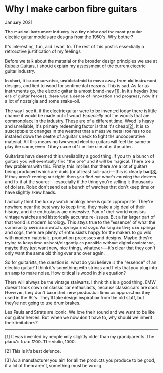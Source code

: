 # Why I make carbon fibre guitars

January 2021

The musical instrument industry is a tiny niche and the most popular electric
guitar models are designs from the 1950's. Why bother?

It's interesting, fun, and I want to. The rest of this post is essentially a
retroactive justification of my feelings.

Before we talk about the material or the broader design principles we use at
<a href="https://www.rubato.guitars" class="text-blue-500 underline underline-offset-2 hover:underline-offset-4" target="_blank" >Rubato
Guitars</a>, I should explain my assessment of the current electric guitar
industry.

In short, it is: conservative, unable/afraid to move away from old instrument
designs, and tied to wood for sentimental reasons. This is sad. As far as
instruments go, the electric guitar is almost
brand-new<a href="#1" class="align-top text-xs text-stone-400">[1]</a>. In it's
heyday (the era of guitar heroes), there was a sense of innovation and progress,
now it's a lot of nostalgia and some snake-oil.

The way I see it, if the electric guitar were to be invented today there is
little chance it would be made out of wood. _Especially_ not the woods that are
commonplace in the industry. These are of a different time. Wood is heavy and
unreliable, it's primary redeeming factor is that it's
cheap<a href="#2" class="align-top text-xs text-stone-400">[2]</a>. It is so
susceptible to changes in the weather that a massive metal rod has to be
installed down the centre of a guitar's neck to fight the uncooperative
material. All this means no two wood electric guitars will feel the same or play
the same, even if they come off the line one after the other.

Guitarists have deemed this unreliability a good thing. If you try a bunch of
guitars you will eventually find "the one" and it will be magical. There are a
few problems with this. Firstly, this implies that there are a lot of guitars
being produced which are duds (or at least sub-par)---this is clearly
bad<a href="#3" class="align-top text-xs text-stone-400">[3]</a>. If they aren't
coming out right, then you find out what's causing the defects and fix it at the
source---especially if the thing you're selling is thousands of dollars. Rolex
don't send out a bunch of watches that don't keep time or have slightly skew
hands.

I actually think the luxury watch analogy here is quite appropriate. They're
nowhere near the best way to keep time, they make a big deal of their history,
and the enthusiasts are obsessive. Part of their world consists vintage watches
and historically accurate re-issues. But a far larger part of that world is
modern horology. This stays true to the "essence" of what the community sees as
a watch: springs and cogs. As long as they use springs and cogs, there are
plenty of enthusiasts happy for the makers to go wild with modern materials,
production processes and designs. Maybe they're trying to keep time as
best/elegantly as possible without digital assistance, maybe they just want new,
nice things, whatever---it's clear that they don't only want the same old thing
over and over again.

So for guitarists, the question is: what do you believe is the "essence" of an
electric guitar? I think it's something with strings and frets that you plug
into an amp to make noise. How critical is wood in this equation?

There will always be the vintage stalwarts. I think this is a good thing. BMW
doesn't look down on classic car enthusiasts, because classic cars are cool.
However, they don't base their new production lines on approaches they used in
the 60's. They'll take design inspiration from the old stuff, but they're not
going to use drum brakes.

Les Pauls and Strats are iconic. We love their sound and we want to be like our
guitar heroes. But, when we now don't have to, why should we inherit their
limitations?

---

<span id="1">[1]</span> It was invented by people only slightly older than my
grandparents. The piano's from 1700. The violin, 1500.

<span id="2">[2]</span> This is it's best defence.

<span id="3">[3]</span> As a manufacturer you aim for all the products you
produce to be good, if a lot of them aren't, something must be wrong.
